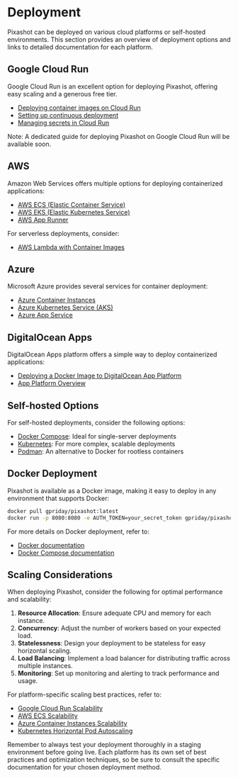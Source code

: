 # Deployment

Pixashot can be deployed on various cloud platforms or self-hosted environments. This section provides an overview of deployment options and links to detailed documentation for each platform.

## Google Cloud Run

Google Cloud Run is an excellent option for deploying Pixashot, offering easy scaling and a generous free tier.

- [Deploying container images on Cloud Run](https://cloud.google.com/run/docs/deploying)
- [Setting up continuous deployment](https://cloud.google.com/run/docs/continuous-deployment)
- [Managing secrets in Cloud Run](https://cloud.google.com/run/docs/configuring/secrets)

Note: A dedicated guide for deploying Pixashot on Google Cloud Run will be available soon.

## AWS

Amazon Web Services offers multiple options for deploying containerized applications:

- [AWS ECS (Elastic Container Service)](https://docs.aws.amazon.com/AmazonECS/latest/developerguide/Welcome.html)
- [AWS EKS (Elastic Kubernetes Service)](https://docs.aws.amazon.com/eks/latest/userguide/what-is-eks.html)
- [AWS App Runner](https://docs.aws.amazon.com/apprunner/latest/dg/what-is-apprunner.html)

For serverless deployments, consider:
- [AWS Lambda with Container Images](https://docs.aws.amazon.com/lambda/latest/dg/lambda-images.html)

## Azure

Microsoft Azure provides several services for container deployment:

- [Azure Container Instances](https://docs.microsoft.com/en-us/azure/container-instances/)
- [Azure Kubernetes Service (AKS)](https://docs.microsoft.com/en-us/azure/aks/)
- [Azure App Service](https://docs.microsoft.com/en-us/azure/app-service/configure-custom-container?pivots=container-linux)

## DigitalOcean Apps

DigitalOcean Apps platform offers a simple way to deploy containerized applications:

- [Deploying a Docker Image to DigitalOcean App Platform](https://docs.digitalocean.com/products/app-platform/how-to/deploy-a-docker-image/)
- [App Platform Overview](https://docs.digitalocean.com/products/app-platform/)

## Self-hosted Options

For self-hosted deployments, consider the following options:

- [Docker Compose](https://docs.docker.com/compose/): Ideal for single-server deployments
- [Kubernetes](https://kubernetes.io/docs/home/): For more complex, scalable deployments
- [Podman](https://podman.io/): An alternative to Docker for rootless containers

## Docker Deployment

Pixashot is available as a Docker image, making it easy to deploy in any environment that supports Docker:

```bash
docker pull gpriday/pixashot:latest
docker run -p 8080:8080 -e AUTH_TOKEN=your_secret_token gpriday/pixashot:latest
```

For more details on Docker deployment, refer to:
- [Docker documentation](https://docs.docker.com/)
- [Docker Compose documentation](https://docs.docker.com/compose/)

## Scaling Considerations

When deploying Pixashot, consider the following for optimal performance and scalability:

1. **Resource Allocation**: Ensure adequate CPU and memory for each instance.
2. **Concurrency**: Adjust the number of workers based on your expected load.
3. **Statelessness**: Design your deployment to be stateless for easy horizontal scaling.
4. **Load Balancing**: Implement a load balancer for distributing traffic across multiple instances.
5. **Monitoring**: Set up monitoring and alerting to track performance and usage.

For platform-specific scaling best practices, refer to:
- [Google Cloud Run Scalability](https://cloud.google.com/run/docs/about-instance-autoscaling)
- [AWS ECS Scalability](https://docs.aws.amazon.com/AmazonECS/latest/developerguide/service-auto-scaling.html)
- [Azure Container Instances Scalability](https://docs.microsoft.com/en-us/azure/container-instances/container-instances-orchestrator-relationship)
- [Kubernetes Horizontal Pod Autoscaling](https://kubernetes.io/docs/tasks/run-application/horizontal-pod-autoscale/)

Remember to always test your deployment thoroughly in a staging environment before going live. Each platform has its own set of best practices and optimization techniques, so be sure to consult the specific documentation for your chosen deployment method.